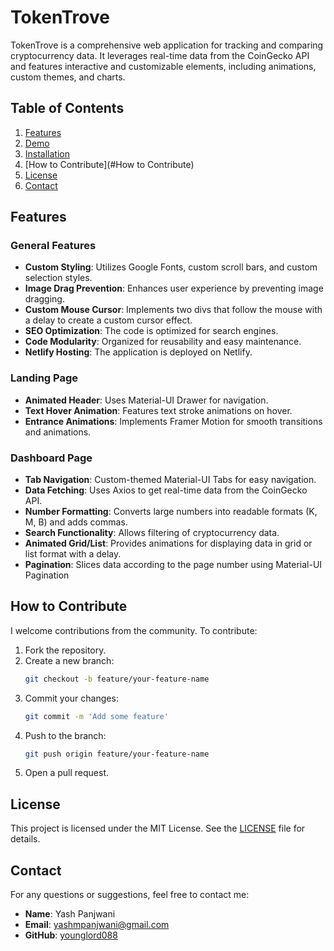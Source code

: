 # TokenTrove

TokenTrove is a comprehensive web application for tracking and comparing cryptocurrency data. It leverages real-time data from the CoinGecko API and features interactive and customizable elements, including animations, custom themes, and charts.

## Table of Contents

1. [Features](#features)
2. [Demo](#demo)
3. [Installation](#installation)
4. [How to Contribute](#How to Contribute)
5. [License](#license)
6. [Contact](#contact)

## Features

### General Features

- **Custom Styling**: Utilizes Google Fonts, custom scroll bars, and custom selection styles.
- **Image Drag Prevention**: Enhances user experience by preventing image dragging.
- **Custom Mouse Cursor**: Implements two divs that follow the mouse with a delay to create a custom cursor effect.
- **SEO Optimization**: The code is optimized for search engines.
- **Code Modularity**: Organized for reusability and easy maintenance.
- **Netlify Hosting**: The application is deployed on Netlify.

### Landing Page

- **Animated Header**: Uses Material-UI Drawer for navigation.
- **Text Hover Animation**: Features text stroke animations on hover.
- **Entrance Animations**: Implements Framer Motion for smooth transitions and animations.

### Dashboard Page

- **Tab Navigation**: Custom-themed Material-UI Tabs for easy navigation.
- **Data Fetching**: Uses Axios to get real-time data from the CoinGecko API.
- **Number Formatting**: Converts large numbers into readable formats (K, M, B) and adds commas.
- **Search Functionality**: Allows filtering of cryptocurrency data.
- **Animated Grid/List**: Provides animations for displaying data in grid or list format with a delay.
- **Pagination**: Slices data according to the page number using Material-UI Pagination

## How to Contribute
I welcome contributions from the community. To contribute:

1. Fork the repository.
2. Create a new branch:
    ```bash
    git checkout -b feature/your-feature-name
    ```
3. Commit your changes:
    ```bash
    git commit -m 'Add some feature'
    ```
4. Push to the branch:
    ```bash
    git push origin feature/your-feature-name
    ```
5. Open a pull request.

## License
This project is licensed under the MIT License. See the [LICENSE](LICENSE) file for details.

## Contact
For any questions or suggestions, feel free to contact me:

- **Name**: Yash Panjwani
- **Email**: [yashmpanjwani@gmail.com](mailto:yashmpanjwani@gmail.com)
- **GitHub**: [younglord088](https://github.com/younglord088)